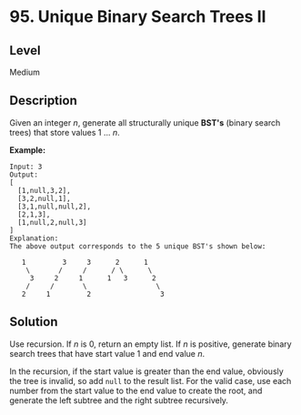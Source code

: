 # 95. Unique Binary Search Trees II
## Level
Medium

## Description
Given an integer *n*, generate all structurally unique **BST's** (binary search trees) that store values 1 ... *n*.

**Example:**
```
Input: 3
Output:
[
  [1,null,3,2],
  [3,2,null,1],
  [3,1,null,null,2],
  [2,1,3],
  [1,null,2,null,3]
]
Explanation:
The above output corresponds to the 5 unique BST's shown below:

   1         3     3      2      1
    \       /     /      / \      \
     3     2     1      1   3      2
    /     /       \                 \
   2     1         2                 3
```

## Solution
Use recursion. If *n* is 0, return an empty list. If *n* is positive, generate binary search trees that have start value 1 and end value *n*.

In the recursion, if the start value is greater than the end value, obviously the tree is invalid, so add `null` to the result list. For the valid case, use each number from the start value to the end value to create the root, and generate the left subtree and the right subtree recursively.
